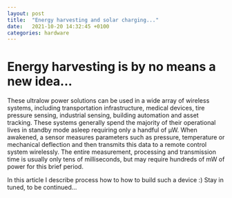 ```yaml
---
layout: post
title:  "Energy harvesting and solar charging..."
date:   2021-10-20 14:32:45 +0100
categories: hardware
---
```


# Energy harvesting is by no means a new idea...
These ultralow power solutions can be used in a wide array of wireless systems, including transportation infrastructure, medical devices, tire pressure sensing, industrial sensing, building automation and asset tracking. These systems generally spend the majority of their operational lives in standby mode asleep requiring only a handful of µW. When awakened, a sensor measures parameters such as pressure, temperature or mechanical deflection and then transmits this data to a remote control system wirelessly. The entire measurement, processing and transmission time is usually only tens of milliseconds, but may require hundreds of mW of power for this brief period.

In this article I describe process how to how to build such a device :)
Stay in tuned, to be continued...
